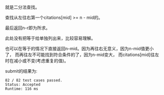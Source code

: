 就是二分法查找。

查找从左往右第一个citations[mid] >= n - mid的。

最后返回n-r即为所求。

此处没有把等于给单独列出来，比较容易理解。

也可以在等于的情况下直接返回n-mid。因为再往右无意义，因为n-mid值更小了，
而再往左不可能找到符合条件的了，因为n-mid变大，
而citations[mid]往左时在减小或不变(考虑重复的值)。

submit的结果为:
```
82 / 82 test cases passed.
Status: Accepted
Runtime: 116 ms
```
